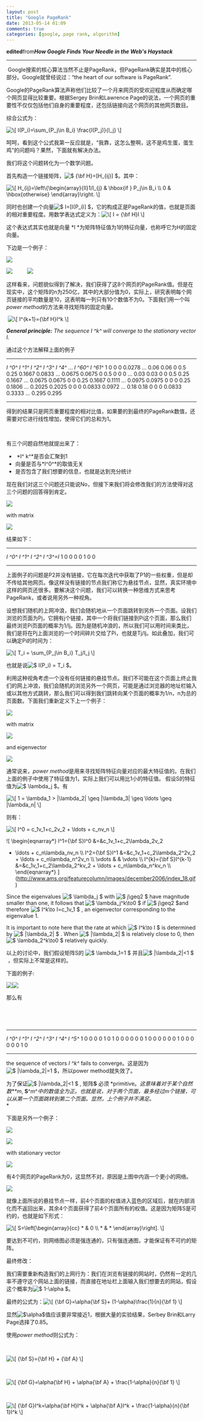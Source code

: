 ```yaml
---
layout: post
title: "Google PageRank"
date: 2013-05-14 01:09
comments: true
categories: [google, page rank, algorithm]
---
```


**edited**from***How Google Finds Your Needle in the Web's Haystack***

* * * * *

 Google搜索的核心算法当然不止是PageRank，但PageRank确实是其中的核心部分。Google就曾经说过：“the
heart of our software is PageRank”.

Google的PageRank算法声称他们比较了一个月来网页的受欢迎程度从而确定哪个网页显得比较重要。根据Sergey
Brin和Lawrence
Page的说法，一个网页的重要性不仅仅包括他们自身的重要程度，还包括链接向这个网页的其他网页数目。

综合公式为：

![\\[ I(P\_i)=\\sum\_{P\_j\\in B\_i} \\frac{I(P\_j)}{l\_j} \\]
](http://www.ams.org/featurecolumn/images/december2006/index_1.gif)

呵呵，看到这个公式我第一反应就是，“我靠，这怎么整啊，这不是鸡生蛋，蛋生鸡”的问题吗？果然，下面就有解决办法。

我们将这个问题转化为一个数学问题。
<!--more-->
首先构造一个链接矩阵，![\$ {\\bf H}=[H\_{ij}] \$
](http://www.ams.org/featurecolumn/images/december2006/index_2.gif)。其中：

![\\[ H\_{ij}=\\left\\{\\begin{array}{ll}1/l\_{j} & \\hbox{if } P\_j\\in
B\_i \\\\ 0 & \\hbox{otherwise} \\end{array}\\right. \\]
](http://www.ams.org/featurecolumn/images/december2006/index_3.gif)

同时也创建一个向量![\$ I=[I(P\_i)] \$
](http://www.ams.org/featurecolumn/images/december2006/index_4.gif)，它的构成正是PageRank的值，也就是页面的相对重要程度。用数学表达式定义为：![\\[
I = {\\bf H}I \\]
](http://www.ams.org/featurecolumn/images/december2006/index_5.gif)

这个表达式其实也就是向量 *I *为矩阵特征值为1的特征向量，也称呼它为H的固定向量。

下边是一个例子：

![](http://www.ams.org/featurecolumn/images/december2006/goodnet.jpg)

![](http://www.ams.org/featurecolumn/images/december2006/matrix.0.gif) 
     
  ![](http://www.ams.org/featurecolumn/images/december2006/eigenvector.0.gif)

这样看来，问题貌似得到了解决，我们获得了这8个网页的PageRank值。但是在现实中，这个矩阵的n为250亿，其中的大部分值为0，实际上，研究表明每个网页链接的平均数量是10，这表明每一列只有10个数值不为0。下面我们用一个叫*power
method*的方法来寻找矩阵的固定向量。

 ![\\[ I\^{k+1}={\\bf H}I\^k \\]
](http://www.ams.org/featurecolumn/images/december2006/index_6.gif)

***General principle:** The sequence *I ^k^* will converge to the
stationary vector *I*.*

通过这个方法解释上面的例子

  --------- --------- --------- --------- --------- ----- ---------- ----------
  *I ^0^*   *I ^1^*   *I ^2^*   *I ^3^*   *I ^4^*   ...   *I ^60^*   *I ^61^*
  1         0         0         0         0.0278    ...   0.06       0.06
  0         0.5       0.25      0.1667    0.0833    ...   0.0675     0.0675
  0         0.5       0         0         0         ...   0.03       0.03
  0         0         0.5       0.25      0.1667    ...   0.0675     0.0675
  0         0         0.25      0.1667    0.1111    ...   0.0975     0.0975
  0         0         0         0.25      0.1806    ...   0.2025     0.2025
  0         0         0         0.0833    0.0972    ...   0.18       0.18
  0         0         0         0.0833    0.3333    ...   0.295      0.295
  --------- --------- --------- --------- --------- ----- ---------- ----------

得到的结果只是网页重要程度的相对比值，如果要的到最终的PageRank数值，还需要对它进行线性增加，使得它们的总和为1。

 

有三个问题自然地就提出来了：

-    *I^ k^*是否会汇聚到1
-   向量是否与*I^0^*的取值无关
-   是否包含了我们想要的信息，也就是达到充分统计

现在我们对这三个问题还只能说No，但接下来我们将会修改我们的方法使得对这三个问题的回答得到肯定。

![](http://www.ams.org/featurecolumn/images/december2006/dangling.jpg)

with matrix

![](http://www.ams.org/featurecolumn/images/december2006/matrix.3.gif)

结果如下：

  --------- --------- --------- -------------
  *I ^0^*   *I ^1^*   *I ^2^*   *I ^3^=*I**
  1         0         0         0
  0         1         0         0
  --------- --------- --------- -------------

上面例子的问题是P2并没有链接，它在每次迭代中获取了P1的一些权重，但是却不传给其他网页。像这样没有链接的节点我们称它为悬挂节点，显然，真实环境中这样的网页还很多。要解决这个问题，我们可以转换一种思维方式来思考PageRank，或者说用另外一种视角。

设想我们随机的上网冲浪，我们会随机地从一个页面跳转到另外一个页面。设我们浏览的页面为Pj，它拥有j个链接，其中一个将我们链接到Pi这个页面，那么我们最终浏览Pi页面的概率为1/lj。因为是随机冲浪的，所以我们可以用时间来类比，我们是将在Pj上面浏览的一个时间碎片交给了Pi，也就是Tj/lj。如此叠加，我们可以确定Pi的时间为：

![\\[ T\_i = \\sum\_{P\_j\\in B\_i} T\_j/l\_j \\]
](http://www.ams.org/featurecolumn/images/december2006/index_10.gif)

也就是说![\$ I(P\_i) = T\_i \$
](http://www.ams.org/featurecolumn/images/december2006/index_11.gif)。

利用这种视角考虑一个没有任何链接的悬挂节点。我们不可能在这个页面上终止我们的网上冲浪，我们会随机的浏览另外一个网页，可能是通过浏览器的地址栏输入或以其他方式跳转，那么我们可以得到我们跳转向某个页面的概率为1/n，n为总的页面数。下面我们重新定义下上一个例子：

![](http://www.ams.org/featurecolumn/images/december2006/dangling.jpg)

with matrix

![](http://www.ams.org/featurecolumn/images/december2006/matrix.4.gif)

and eigenvector

![](http://www.ams.org/featurecolumn/images/december2006/eigenvector.4.gif)

通常说来，*power
method*是用来寻找矩阵特征向量对应的最大特征值的。在我们上面的例子中使用了特征值为1，实际上我们可以用比1小的特征值。
假设S的特征值为![\$ \\lambda\_j \$
](http://www.ams.org/featurecolumn/images/december2006/index_14.gif)。有

![\\[ 1 = \\lambda\_1 \> |\\lambda\_2| \\geq |\\lambda\_3| \\geq \\ldots
\\geq |\\lambda\_n| \\]
](http://www.ams.org/featurecolumn/images/december2006/index_15.gif)

则有：

![\\[ I\^0 = c\_1v\_1+c\_2v\_2 + \\ldots + c\_nv\_n \\]
](http://www.ams.org/featurecolumn/images/december2006/index_17.gif)

![ \\begin{eqnarray\*} I\^1={\\bf S}I\^0 &=&c\_1v\_1+c\_2\\lambda\_2v\_2
+ \\ldots + c\_n\\lambda\_nv\_n \\\\ I\^2={\\bf S}I\^1
&=&c\_1v\_1+c\_2\\lambda\_2\^2v\_2 + \\ldots + c\_n\\lambda\_n\^2v\_n
\\\\ \\vdots & & \\vdots \\\\ I\^{k}={\\bf S}I\^{k-1}
&=&c\_1v\_1+c\_2\\lambda\_2\^kv\_2 + \\ldots + c\_n\\lambda\_n\^kv\_n
\\\\ \\end{eqnarray\*}
](http://www.ams.org/featurecolumn/images/december2006/index_18.gif)

Since the eigenvalues ![\$ \\lambda\_j \$
](http://www.ams.org/featurecolumn/images/december2006/index_19.gif) with ![\$
j\\geq2 \$
](http://www.ams.org/featurecolumn/images/december2006/index_20.gif) have
magnitude smaller than one, it follows that ![\$ \\lambda\_j\^k\\to0 \$
](http://www.ams.org/featurecolumn/images/december2006/index_21.gif) if ![\$
j\\geq2 \$
](http://www.ams.org/featurecolumn/images/december2006/index_22.gif)and
therefore ![\$ I\^k\\to I=c\_1v\_1 \$
](http://www.ams.org/featurecolumn/images/december2006/index_23.gif) ,
an eigenvector corresponding to the eigenvalue 1.

It is important to note here that the rate at which ![\$ I\^k\\to I \$
](http://www.ams.org/featurecolumn/images/december2006/index_24.gif) is
determined by ![\$ |\\lambda\_2| \$
](http://www.ams.org/featurecolumn/images/december2006/index_25.gif) .
When ![\$ |\\lambda\_2| \$
](http://www.ams.org/featurecolumn/images/december2006/index_26.gif) is
relatively close to 0, then ![\$ \\lambda\_2\^k\\to0 \$
](http://www.ams.org/featurecolumn/images/december2006/index_27.gif) relatively
quickly.

以上的讨论中，我们假设矩阵S的 ![\$ \\lambda\_1=1 \$
](http://www.ams.org/featurecolumn/images/december2006/index_34.gif) 并且![\$
|\\lambda\_2|\<1 \$
](http://www.ams.org/featurecolumn/images/december2006/index_35.gif) ，但实际上不常是这样的。

下面的例子:

![](http://www.ams.org/featurecolumn/images/december2006/cyclic.jpg)![](http://www.ams.org/featurecolumn/images/december2006/matrix.1.gif)

那么有

 

 

  --------- --------- --------- --------- --------- ---------
  *I ^0^*   *I ^1^*   *I ^2^*   *I ^3^*   *I ^4^*   *I ^5^*
  1         0         0         0         0         1
  0         1         0         0         0         0
  0         0         1         0         0         0
  0         0         0         1         0         0
  0         0         0         0         1         0
  --------- --------- --------- --------- --------- ---------

the sequence of vectors *I ^k^* fails to converge。这是因为![\$
|\\lambda\_2|=1 \$
](http://www.ams.org/featurecolumn/images/december2006/index_36.gif)，所以power
method就失效了。

为了保证![\$ |\\lambda\_2|\<1 \$
](http://www.ams.org/featurecolumn/images/december2006/index_37.gif) ,
矩阵**S** 必须 *primitive。*这意味着对于某个自然数**m*, **S**^*m*^*中的数值全为正。也就是说，对于两个页面，最多经过m个链接，可以从第一个页面跳转到第二个页面。显然，上个例子并不满足。*\
*

下面是另外一个例子：

![](http://www.ams.org/featurecolumn/images/december2006/reducible.jpg)

![](http://www.ams.org/featurecolumn/images/december2006/matrix.2.gif)

with stationary vector

![](http://www.ams.org/featurecolumn/images/december2006/eigenvector.2.gif)

有4个网页的PageRank为0，这显然不对，原因是上图中内涵一个更小的网络。

![](http://www.ams.org/featurecolumn/images/december2006/reduciblewithbox.2.jpg)

就像上面所说的悬挂节点一样，前4个页面的权值进入蓝色的区域后，就在内部消化而不返回出来，其余4个页面获得了前4个页面所有的权值。这是因为矩阵S是可约的，也就是如下形式：

![\\[ S=\\left[\\begin{array}{cc} \* & 0 \\\\ \* & \*
\\end{array}\\right]. \\]
](http://www.ams.org/featurecolumn/images/december2006/index_39.gif)

要达到不可约，则网络图必须是强连通的，只有强连通图，才能保证有不可约的矩阵。

最终修改：

我们需要重新构造我们的上网行为：我们在浏览有链接的网站时，仍然有一定的几率不遵守这个网站上面的链接，而直接在地址栏上面输入我们想要去的网站，假设这个概率为![\$
1-\\alpha \$
](http://www.ams.org/featurecolumn/images/december2006/index_42.gif)。

最终的公式为：![\\[ {\\bf G}=\\alpha{\\bf S}+
(1-\\alpha)\\frac{1}{n}{\\bf 1} \\]
](http://www.ams.org/featurecolumn/images/december2006/index_44.gif)

显然![\$\\alpha\$
](http://www.ams.org/featurecolumn/images/december2006/xx.gif)值应该要非常接近1，根据大量的实验结果，Serbey
Brin和Larry Page选择了0.85。

使用*power method*则公式为：

 

![\\[ {\\bf S}={\\bf H} + {\\bf A} \\]
](http://www.ams.org/featurecolumn/images/december2006/index_52.gif)

 

![\\[ {\\bf G}=\\alpha{\\bf H} + \\alpha{\\bf A} +
\\frac{1-\\alpha}{n}{\\bf 1} \\]
](http://www.ams.org/featurecolumn/images/december2006/index_53.gif)

 

![\\[ {\\bf G}I\^k=\\alpha{\\bf H}I\^k + \\alpha{\\bf A}I\^k +
\\frac{1-\\alpha}{n}{\\bf 1}I\^k \\]
](http://www.ams.org/featurecolumn/images/december2006/index_54.gif)
